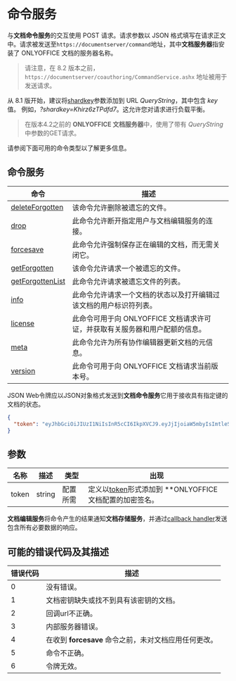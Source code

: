 ﻿# 命令服务

与**文档命令服务**的交互使用 POST 请求。请求参数以 JSON 格式填写在请求正文中。请求被发送至`https://documentserver/command`地址，其中**文档服务器**指安装了 ONLYOFFICE 文档的服务器名称。

> 请注意，在 8.2 版本之前，`https://documentserver/coauthoring/CommandService.ashx` 地址被用于发送请求。

从 8.1 版开始，建议将[shardkey](../../get-started/how-it-works/how-it-works.md#shard-key)参数添加到 URL *QueryString*，其中包含 *key* 值。 例如，*?shardkey=Khirz6zTPdfd7*。这允许您对请求进行负载平衡。

> 在版本4.2之前的 **ONLYOFFICE 文档服务器**中，使用了带有 *QueryString* 中参数的GET请求。

请参阅下面可用的命令类型以了解更多信息。

## 命令服务

| 命令                                       | 描述                                                                                                                        |
| --------------------------------------------- | ---------------------------------------------------------------------------------------------------------------------------------- |
| [deleteForgotten](deleteforgotten.md)   | 该命令允许删除被遗忘的文件。                                                                                    |
| [drop](drop.md)                         | 此命令允许断开指定用户与文档编辑服务的连接。                                           |
| [forcesave](forcesave.md)               | 此命令允许强制保存正在编辑的文档，而无需关闭它。                                                 |
| [getForgotten](getforgotten.md)         | 该命令允许请求一个被遗忘的文件。                                                                                   |
| [getForgottenList](getforgottenlist.md) | 此命令允许请求被遗忘文件的列表。                                                                      |
| [info](info.md)                         | 此命令允许请求一个文档的状态以及打开编辑过该文档的用户标识符列表。|
| [license](license.md)                   | 此命令可用于向 ONLYOFFICE 文档请求许可证，并获取有关服务器和用户配额的信息。                  |
| [meta](meta.md)                         | 此命令允许为所有协作编辑器更新文档的元信息。                                  |
| [version](version.md)                   | 此命令可用于向 ONLYOFFICE 文档请求当前版本号。                                                      |

JSON Web令牌应以JSON对象格式发送到**文档命令服务**它用于接收具有指定键的文档的状态。

``` json
{
  "token": "eyJhbGciOiJIUzI1NiIsInR5cCI6IkpXVCJ9.eyJjIjoiaW5mbyIsImtleSI6IktoaXJ6NnpUUGRmZDcifQ.r_6sThjFABsHMNHhkVdHDSz4jwkbXRQNYdvawkBGJgg"
}
```

## 参数

| 名称  | 描述   | 类型                  | 出现                                                                                                                                                                    |
| ----- | ------ | ------------------------- | ------------------------------------------------------------------------------------------------------------------------------------------------------------------------------ |
| token | string | 配置所需 | 定义以[token](../../additional-api/signature/request/token-in-body.md#command)形式添加到 **ONLYOFFICE 文档配置的加密签名。 |

**文档编辑服务**将命令产生的结果通知**文档存储服务**，并通过[callback handler](../../usage-api/callback-handler.md)发送包含所有必要数据的响应。

## 可能的错误代码及其描述

| 错误代码 | 描述                                                                            |
| ---------- | -------------------------------------------------------------------------------------- |
| 0          | 没有错误。                                                                           |
| 1          | 文档密钥缺失或找不到具有该密钥的文档。                  |
| 2          | 回调url不正确。                                                             |
| 3          | 内部服务器错误。                                                                |
| 4          | 在收到 **forcesave** 命令之前，未对文档应用任何更改。 |
| 5          | 命令不正确。                                                                  |
| 6          | 令牌无效。                                                                        |
